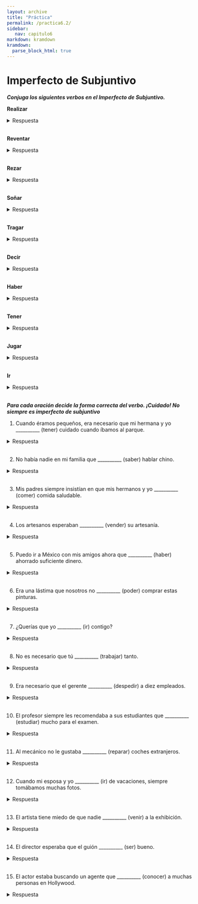 ```yaml
---
layout: archive
title: "Práctica"
permalink: /practica6.2/
sidebar:
   nav: capitulo6
markdown: kramdown
kramdown:
  parse_block_html: true
---
```


# Imperfecto de Subjuntivo  

_**Conjuga los siguientes verbos en el Imperfecto de Subjuntivo.**_    

  **Realizar**
  <details><summary markdown=“span”>Respuesta</summary>
  
    - yo realizara        
    - tu realizaras     
    - él/ella/usted realizara       
    - nosotros realizáramos       
    - vosotros realizarais        
    - ellos/ellas/ustedes realizaran      
  </details>
  <br/>

  **Reventar**
  <details><summary markdown=“span”>Respuesta</summary>
  
    - yo reventara
    - tú reventaras
    - él/ella/usted reventara 
    - nosotros reventáramos
    - vosotros reventarais
    - ellos/ellas/ustedes reventaran 
  </details>
  <br/>

  **Rezar**
  <details><summary markdown=“span”>Respuesta</summary>
  
    - yo rezara 
    - tú rezaras
    - él/ella/usted rezara 
    - nosotros rezáramos 
    - vosotros rezarais
    - ellos/ellas/ustedes rezaran 
  </details>
  <br/>

  **Soñar**
  <details><summary markdown=“span”>Respuesta</summary>
  
    - yo soñara
    - tú soñaras 
    - él/ella/usted soñara
    - nosotros soñáramos 
    - vosotros soñarais
    - ellos/ellas/ustedes soñaran
  </details>
  <br/>

  **Tragar**
  <details><summary markdown=“span”>Respuesta</summary>
  
    - yo tragara
    - tú tragaras
    - él/ella/usted tragara
    - nosotros tragáramos 
    - vosotros tragarais
    - ellos/ellas/ustedes tragaran
  </details>
  <br/>

  **Decir**
  <details><summary markdown=“span”>Respuesta</summary>
  
    - yo dijera
    - tú dijeras
    - él/ella/usted dijera
    - nosotros dijéramos
    - vosotros dijerais
    - ellos/ellas/ustedes dijeran
  </details>
  <br/>

  **Haber**
  <details><summary markdown=“span”>Respuesta</summary>
  
    - yo hubiera
    - tú hubieras
    - él/ella/usted hubiera
    - nosotros hubiéramos 
    - vosotros hubierais
    - ellos/ellas/ustedes hubieran
  </details>
  <br/>

  **Tener**
  <details><summary markdown=“span”>Respuesta</summary>
  
    - yo tuviera 
    - tú tuvieras
    - él/ella/usted tuviera
    - nosotros tuviéramos
    - vosotros tuvierais
    - ellos/ellas/ustedes tuvieran
  </details>
  <br/>

  **Jugar**
  <details><summary markdown=“span”>Respuesta</summary>
  
    - yo jugara
    - tú jugaras
    - él/ella/usted jugara 
    - nosotros jugáramos
    - vosotros jugarais
    - ellos/ellas/ustedes jugaran 
  </details>
  <br/>

  **Ir**
  <details><summary markdown=“span”>Respuesta</summary>
  
    - yo fuera
    - tú fueras
    - él/ella/usted fuera
    - nosotros fuéramos
    - vosotros fuerais
    - ellos/ellas/ustedes fueran
  </details>
  <br/>
  
    
      
_**Para cada oración decide la forma correcta del verbo. ¡Cuidado! No siempre es imperfecto de subjuntivo**_    

1. Cuando éramos pequeños, era necesario que mi hermana y yo  __________ (tener) cuidado cuando íbamos al parque. 
  <details><summary markdown=“span”>Respuesta</summary>
    Tuviéramos
  </details>
  <br/>

2.  No había nadie en mi familia que __________ (saber) hablar chino.  
  <details><summary markdown=“span”>Respuesta</summary>
    Supiera
  </details>
  <br/>

3.  Mis padres siempre insistían en que mis hermanos y yo __________ (comer) comida saludable.
  <details><summary markdown=“span”>Respuesta</summary>
    Comiéramos
  </details>
  <br/>
  
4.  Los artesanos esperaban __________ (vender) su artesanía.  
  <details><summary markdown=“span”>Respuesta</summary>
    Vender (mismo sujeto)
  </details>
  <br/>
 
5.  Puedo ir a México con mis amigos ahora que __________ (haber) ahorrado suficiente dinero. 
  <details><summary markdown=“span”>Respuesta</summary>
    He
  </details>
  <br/>

6.  Era una lástima que nosotros no __________ (poder) comprar estas pinturas.  
  <details><summary markdown=“span”>Respuesta</summary>
    Pudiéramos 
  </details>
  <br/>

7. ¿Querías que yo __________ (ir) contigo? 
  <details><summary markdown=“span”>Respuesta</summary>
    Fuera
  </details>
  <br/>

8.  No es necesario que tú __________ (trabajar) tanto.   
  <details><summary markdown=“span”>Respuesta</summary>
    Trabajes
  </details>
  <br/>

9.  Era necesario que el gerente __________  (despedir) a diez empleados. 
  <details><summary markdown=“span”>Respuesta</summary>
    Despidiera
  </details>
  <br/>

10.  El profesor siempre les recomendaba a sus estudiantes que __________ (estudiar) mucho para el examen.  
  <details><summary markdown=“span”>Respuesta</summary>
    Estudiaran 
  </details>
  <br/>

11.  Al mecánico no le gustaba __________ (reparar) coches extranjeros. 
  <details><summary markdown=“span”>Respuesta</summary>
    Reparar (mismo sujeto)
  </details>
  <br/>

12.  Cuando mi esposa y yo __________ (ir) de vacaciones, siempre tomábamos muchas fotos.   
  <details><summary markdown=“span”>Respuesta</summary>
    Íbamos (imperfecto de indicativo, porque es una cláusula que requiere indicativo)
  </details>
  <br/>

13.  El artista tiene miedo de que nadie __________ (venir) a la exhibición.   
  <details><summary markdown=“span”>Respuesta</summary>
    Venga
  </details>
  <br/>

14.  El director esperaba que el guión __________ (ser) bueno. 
  <details><summary markdown=“span”>Respuesta</summary>
    Fuera
  </details>
  <br/> 

15.  El actor estaba buscando un agente que __________ (conocer) a muchas personas en Hollywood.  
  <details><summary markdown=“span”>Respuesta</summary>
    Conozca
  </details>
  <br/>